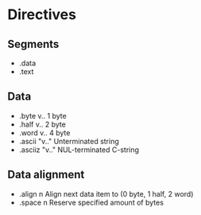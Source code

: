 # Directives

## Segments

 - .data
 - .text

## Data
 - .byte    v..     1 byte
 - .half    v..     2 byte
 - .word    v..     4 byte
 - .ascii   "v.."   Unterminated string
 - .asciiz  "v.."   NUL-terminated C-string

## Data alignment
 - .align n         Align next data item to (0 byte, 1 half, 2 word)
 - .space n         Reserve specified amount of bytes
